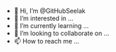 - 👋 Hi, I’m @GitHubSeelak
- 👀 I’m interested in ...
- 🌱 I’m currently learning ...
- 💞️ I’m looking to collaborate on ...
- 📫 How to reach me ...

<!---
GitHubSeelak/GitHubSeelak is a ✨ special ✨ repository because its `README.md` (this file) appears on your GitHub profile.
You can click the Preview link to take a look at your changes.
--->
